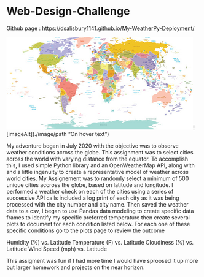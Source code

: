 # Web-Design-Challenge

Github page : https://dsalisbury1141.github.io/My-WeatherPy-Deployment/

![imageAlt](https://github.com/dsalisbury1141/My-WeatherPy-Deployment/blob/master/Images/WorldMap.jpg)![imageAlt](./image/path “On hover text”)


My adventure began in July 2020 with the objective was to observe weather conditions across the globe. 
This assignment was to select cities across the world with varying distance from the equator. 
To accomplish this, I used simple Python library and an OpenWeatherMap API, along with and a little ingenuity to create a representative model of weather across world cities. 
My Assignement was to randomly select a minimum of 500 unique cities accross the globe, based on latitude and longitude. I performed a weather check on each of the cities using a series of successive API calls included a log print of each city as it was being processed with the city number and city name. Then saved the weather data to a csv, I began to use Pandas data modeling to create specific data frames to identify my specific preferred temperature then create several plots to document for each condition listed below. For each one of these specific conditions go to the plots page to review the outcome

     
Humidity (%) vs. Latitude
Temperature (F) vs. Latitude
Cloudiness (%) vs. Latitude
Wind Speed (mph) vs. Latitude



This assigment was fun if I had more time I would have sproosed it up more but larger homework and projects on the near horizon.
